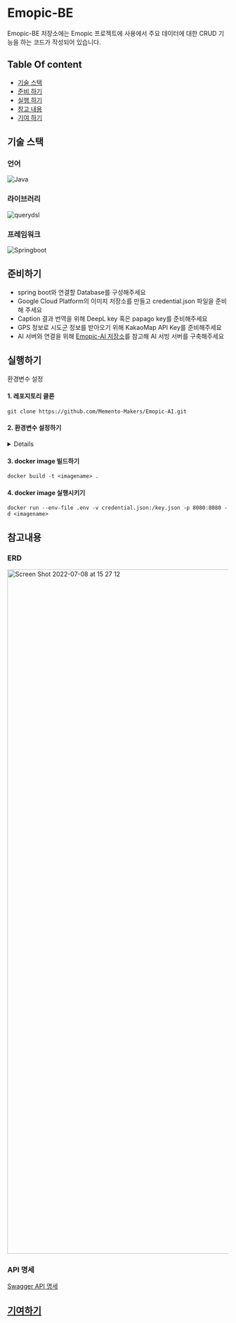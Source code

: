 # Emopic-BE
Emopic-BE 저장소에는 Emopic 프로젝트에 사용에서 주요 데이터에 대한 CRUD 기능을 하는 코드가 작성되어 있습니다. 

## Table Of content

- [기술 스택](#기술-스택)
- [준비 하기](#준비하기)
- [실행 하기](#실행하기)
- [참고 내용](#참고내용)
- [기여 하기](#기여하기)

## 기술 스택

### 언어

![Java](https://img.shields.io/badge/java-11-%233178C6)


### 라이브러리

![querydsl](https://img.shields.io/badge/querydsl-5.0.0-blue)

### 프레임워크

![Springboot](https://img.shields.io/badge/springboot-2.7.14-%236DB33F)


## 준비하기 
- spring boot와 연결할 Database를 구성해주세요
- Google Cloud Platform의 이미지 저장소를 만들고 credential.json 파일을 준비해 주세요
- Caption 결과 번역을 위해 DeepL key 혹은 papago key를 준비해주세요
- GPS 정보로 시도군 정보를 받아오기 위해 KakaoMap API Key를 준비해주세요
- AI 서버와 연결을 위해 [Emopic-AI 저장소](https://github.com/Memento-Makers/Emopic-AI.git)를 참고해 AI 서빙 서버를 구축해주세요



## 실행하기

환경변수 설정

#### 1. 레포지토리 클론 
```shell 
git clone https://github.com/Memento-Makers/Emopic-AI.git
```

#### 2. 환경변수 설정하기 

<details>

```
#Database
MYSQL_URL=<database_url>
MYSQL_USERNAME=<database_username>
MYSQL_PASSWORD=<database_password>

JWT_SECRET_KEY=<secret key>
JWT_ACCESS_TOKEN_EXPIRE_TIME=<token expire time>
JWT_REFRESH_TOKEN_EXPIRE_TIME=<token expire time>

#GCP
DURATION=<signed_url life time (minutes)>
PROJECT_ID=<project_id>
BUCKET_NAME=<bucket_name>
KEY_PATH=credential.json (gcs access key)

#inference-server
INFERENCE_URL=<ai-serving url>

#LOG
LOG_PATH=<log_path>

#DeepL
DEEPL_AUTH_KEY=<>

#Swagger
REQUEST_URL=<your domain>
REQUEST_URL_DESCRIPTION=개발 서버

#CORS
CORS_LIST=http://localhost:*,http://your-domain.com

#PAPAGO
PAPAGO_AUTH_ID=<>
PAPAGO_AUTH_KEY=<>


# 스케줄러 동작 -> 하루에 1번씩 예시
SCHEDULE=0/0 0 0 1 * *

#File upload max size
MAX_FILE_SIZE = 20MB
MAX_REQUEST_SIZE = 20MB

#Kakao Map API # Kakao Map API Key
KAKAO_REST_API_KEY = <>
KAKAO_COORD_TO_REGION_URL = https://dapi.kakao.com/v2/local/geo/coord2regioncode

```
</details>
<div markdown="1">

#### 3. docker image 빌드하기
```shell 
docker build -t <imagename> . 
```

#### 4. docker image 실행시키기
```shell 
docker run --env-file .env -v credential.json:/key.json -p 8080:8080 -d <imagename> 
```


## 참고내용

### ERD
<img width="1557" alt="Screen Shot 2022-07-08 at 15 27 12" src="https://github.com/Memento-Makers/Emopic-BE/assets/80192612/cae8c1f4-443e-4f4f-9e3f-80584c4df8f0">

### API 명세
[Swagger API 명세](https://dev.emopic.shop/swagger-ui/index.html)

## [기여하기](emopic/docs/contribute.md)
